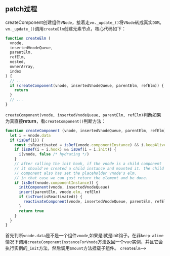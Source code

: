 ## patch过程
createComponent创建组件`VNode`，接着走`vm._update_()`将`VNode`转成真实`DOM`。
`vm._update_()`调用`createElm`创建元素节点，核心代码如下：
```javascript
function createElm (
  vnode,
  insertedVnodeQueue,
  parentElm,
  refElm,
  nested,
  ownerArray,
  index
) {
  // ...
  if (createComponent(vnode, insertedVnodeQueue, parentElm, refElm)) {
    return
  }
  // ...
}
```
`createComponent(vnode, insertedVnodeQueue, parentElm, refElm)`判断如果为真直接**return**，看`createComponent()`判断方法：
```javascript
function createComponent (vnode, insertedVnodeQueue, parentElm, refElm) {
  let i = vnode.data
  if (isDef(i)) {
    const isReactivated = isDef(vnode.componentInstance) && i.keepAlive
    if (isDef(i = i.hook) && isDef(i = i.init)) {
      i(vnode, false /* hydrating */)
    }
    // after calling the init hook, if the vnode is a child component
    // it should've created a child instance and mounted it. the child
    // component also has set the placeholder vnode's elm.
    // in that case we can just return the element and be done.
    if (isDef(vnode.componentInstance)) {
      initComponent(vnode, insertedVnodeQueue)
      insert(parentElm, vnode.elm, refElm)
      if (isTrue(isReactivated)) {
        reactivateComponent(vnode, insertedVnodeQueue, parentElm, refElm)
      }
      return true
    }
  }
}
```
首先判断`vnode.data`是不是一个组件`vnode`,如果是i就是init钩子。在非`keep-alive`情况下调用`createComponentInstanceForVnode`方法返回一个vue实例，并且它会执行实例的`_init`方法，然后调用`$mount`方法挂载子组件。
`createElm`——>
